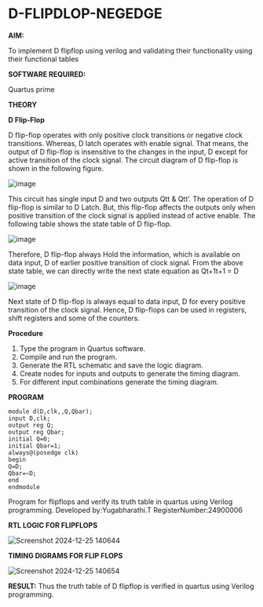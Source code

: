 # D-FLIPDLOP-NEGEDGE

**AIM:**

To implement  D flipflop using verilog and validating their functionality using their functional tables

**SOFTWARE REQUIRED:**

Quartus prime

**THEORY**

**D Flip-Flop**

D flip-flop operates with only positive clock transitions or negative clock transitions. Whereas, D latch operates with enable signal. That means, the output of D flip-flop is insensitive to the changes in the input, D except for active transition of the clock signal. The circuit diagram of D flip-flop is shown in the following figure.

![image](https://github.com/naavaneetha/D-FLIPDLOP-NEGEDGE/assets/154305477/48c81fe8-bc3f-40e7-95e2-519fc155ad51)

This circuit has single input D and two outputs Qtt & Qtt’. The operation of D flip-flop is similar to D Latch. But, this flip-flop affects the outputs only when positive transition of the clock signal is applied instead of active enable. The following table shows the state table of D flip-flop.

![image](https://github.com/naavaneetha/D-FLIPDLOP-NEGEDGE/assets/154305477/e5f3fda7-68ec-4a3a-a0a4-cf6f9cc4ab55)

Therefore, D flip-flop always Hold the information, which is available on data input, D of earlier positive transition of clock signal. From the above state table, we can directly write the next state equation as Qt+1t+1 = D

![image](https://github.com/naavaneetha/D-FLIPDLOP-NEGEDGE/assets/154305477/8592c0d8-2917-4142-91b9-d6c30dd891d2)

Next state of D flip-flop is always equal to data input, D for every positive transition of the clock signal. Hence, D flip-flops can be used in registers, shift registers and some of the counters.

**Procedure**

1. Type the program in Quartus software.
2. Compile and run the program.
3. Generate the RTL schematic and save the logic diagram.
4. Create nodes for inputs and outputs to generate the timing diagram.
5. For different input combinations generate the timing diagram.

**PROGRAM**
~~~
module d(D,clk,,Q,Qbar); 
input D,clk; 
output reg Q; 
output reg Qbar; 
initial Q=0; 
initial Qbar=1; 
always@(posedge clk) 
begin
Q=D; 
Qbar=~D; 
end 
endmodule
~~~
Program for flipflops and verify its truth table in quartus using Verilog programming. 
Developed by:Yugabharathi.T 
RegisterNumber:24900006

**RTL LOGIC FOR FLIPFLOPS**

![Screenshot 2024-12-25 140644](https://github.com/user-attachments/assets/b230cb5b-23a3-4852-bd1c-2ee1ec4d7a6d)



**TIMING DIGRAMS FOR FLIP FLOPS**

![Screenshot 2024-12-25 140654](https://github.com/user-attachments/assets/58d74f27-238d-4e07-aaaf-13c2e3c41682)


**RESULT:**
 Thus the truth table of D flipflop is verified in quartus using Verilog programming.
